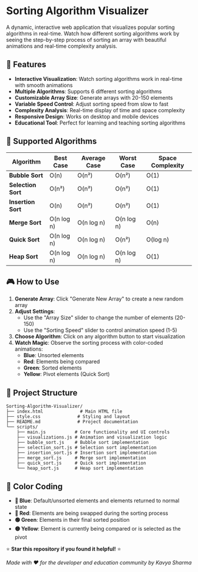 # Sorting Algorithm Visualizer

A dynamic, interactive web application that visualizes popular sorting algorithms in real-time. Watch how different sorting algorithms work by seeing the step-by-step process of sorting an array with beautiful animations and real-time complexity analysis.

## 🚀 Features

- **Interactive Visualization**: Watch sorting algorithms work in real-time with smooth animations
- **Multiple Algorithms**: Supports 6 different sorting algorithms
- **Customizable Array Size**: Generate arrays with 20-150 elements
- **Variable Speed Control**: Adjust sorting speed from slow to fast
- **Complexity Analysis**: Real-time display of time and space complexity
- **Responsive Design**: Works on desktop and mobile devices
- **Educational Tool**: Perfect for learning and teaching sorting algorithms

## 🔢 Supported Algorithms

| Algorithm | Best Case | Average Case | Worst Case | Space Complexity |
|-----------|-----------|--------------|------------|------------------|
| **Bubble Sort** | O(n) | O(n²) | O(n²) | O(1) |
| **Selection Sort** | O(n²) | O(n²) | O(n²) | O(1) |
| **Insertion Sort** | O(n) | O(n²) | O(n²) | O(1) |
| **Merge Sort** | O(n log n) | O(n log n) | O(n log n) | O(n) |
| **Quick Sort** | O(n log n) | O(n log n) | O(n²) | O(log n) |
| **Heap Sort** | O(n log n) | O(n log n) | O(n log n) | O(1) |

## 🎮 How to Use

1. **Generate Array**: Click "Generate New Array" to create a new random array
2. **Adjust Settings**:
   - Use the "Array Size" slider to change the number of elements (20-150)
   - Use the "Sorting Speed" slider to control animation speed (1-5)
3. **Choose Algorithm**: Click on any algorithm button to start visualization
4. **Watch Magic**: Observe the sorting process with color-coded animations:
   - **Blue**: Unsorted elements
   - **Red**: Elements being compared
   - **Green**: Sorted elements
   - **Yellow**: Pivot elements (Quick Sort)

## 📁 Project Structure

```
Sorting-Algorithm-Visualizer/
├── index.html              # Main HTML file
├── style.css              # Styling and layout
├── README.md              # Project documentation
└── scripts/
    ├── main.js           # Core functionality and UI controls
    ├── visualizations.js # Animation and visualization logic
    ├── bubble_sort.js    # Bubble sort implementation
    ├── selection_sort.js # Selection sort implementation
    ├── insertion_sort.js # Insertion sort implementation
    ├── merge_sort.js     # Merge sort implementation
    ├── quick_sort.js     # Quick sort implementation
    └── heap_sort.js      # Heap sort implementation
```

## 🎨 Color Coding

- **🔵 Blue**: Default/unsorted elements and elements returned to normal state
- **🔴 Red**: Elements are being swapped during the sorting process
- **🟢 Green**: Elements in their final sorted position
- **🟡 Yellow**: Element is currently being compared or is selected as the pivot

⭐ **Star this repository if you found it helpful!** ⭐

*Made with ❤️ for the developer and education community by Kavya Sharma*
